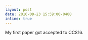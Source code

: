 ```yaml
---
layout: post
date: 2016-09-23 15:59:00-0400
inline: true
---
```


My first paper got accepted to CCS16.
